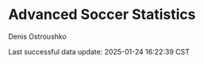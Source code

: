 # Advanced Soccer Statistics
Denis Ostroushko

<!-- gfm -->

Last successful data update: 2025-01-24 16:22:39 CST
